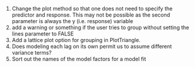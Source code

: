1. Change the plot method so that one does not need to specify the predictor and response. This may not be possible as the second parameter is always the y (i.e. response) variable
2. add a warning or something if the user tries to group without setting the lines parameter to FALSE
3. Add a lattice plot option for grouping in PlotTriangle.
4. Does modeling each lag on its own permit us to assume different variance terms?
5. Sort out the names of the model factors for a model fit